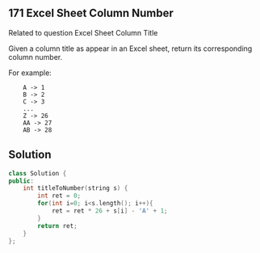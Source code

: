 ## 171	Excel Sheet Column Number

Related to question Excel Sheet Column Title

Given a column title as appear in an Excel sheet, return its corresponding column number.

For example:
```
    A -> 1
    B -> 2
    C -> 3
    ...
    Z -> 26
    AA -> 27
    AB -> 28 
```

## Solution
```C++
class Solution {
public:
    int titleToNumber(string s) {
        int ret = 0;
        for(int i=0; i<s.length(); i++){
            ret = ret * 26 + s[i] - 'A' + 1;
        }
        return ret;
    }
};
```